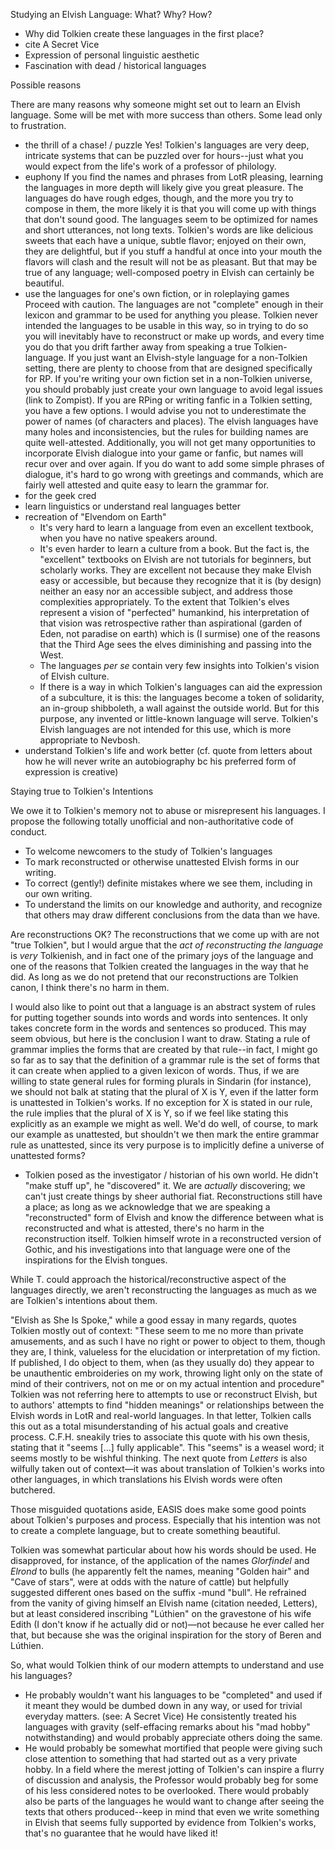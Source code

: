 Studying an Elvish Language: What? Why? How?

- Why did Tolkien create these languages in the first place?
- cite A Secret Vice
- Expression of personal linguistic aesthetic
- Fascination with dead / historical languages

Possible reasons

There are many reasons why someone might set out to learn an Elvish language.
Some will be met with more success than others. Some lead only to frustration.

- the thrill of a chase! / puzzle
  Yes! Tolkien's languages are very deep, intricate systems that can be puzzled over for hours--just what you would expect from the life's work of a professor of philology.
- euphony
  If you find the names and phrases from LotR pleasing, learning the languages in more depth will likely give you great pleasure. The languages do have rough edges, though, and the more you try to compose in them, the more likely it is that you will come up with things that don't sound good. The languages seem to be optimized for names and short utterances, not long texts. Tolkien's words are like delicious sweets that each have a unique, subtle flavor; enjoyed on their own, they are delightful, but if you stuff a handful at once into your mouth the flavors will clash and the result will not be as pleasant. But that may be true of any language; well-composed poetry in Elvish can certainly be beautiful.
- use the languages for one's own fiction, or in roleplaying games
  Proceed with caution. The languages are not "complete" enough in their lexicon and grammar to be used for anything you please. Tolkien never intended the languages to be usable in this way, so in trying to do so you will inevitably have to reconstruct or make up words, and every time you do that you drift farther away from speaking a true Tolkien-language. If you just want an Elvish-style language for a non-Tolkien setting, there are plenty to choose from that are designed specifically for RP. If you're writing your own fiction set in a non-Tolkien universe, you should probably just create your own language to avoid legal issues (link to Zompist). If you are RPing or writing fanfic in a Tolkien setting, you have a few options. I would advise you not to underestimate the power of names (of characters and places). The elvish languages have many holes and inconsistencies, but the rules for building names are quite well-attested. Additionally, you will not get many opportunities to incorporate Elvish dialogue into your game or fanfic, but names will recur over and over again. If you do want to add some simple phrases of dialogue, it's hard to go wrong with greetings and commands, which are fairly well attested and quite easy to learn the grammar for.
- for the geek cred
- learn linguistics or understand real languages better
- recreation of "Elvendom on Earth"
  - It's very hard to learn a language from even an excellent textbook, when you have no native speakers around.
  - It's even harder to learn a culture from a book. But the fact is, the "excellent" textbooks on Elvish are not tutorials for beginners, but scholarly works. They are excellent not because they make Elvish easy or accessible, but because they recognize that it is (by design) neither an easy nor an accessible subject, and address those complexities appropriately. To the extent that Tolkien's elves represent a vision of "perfected" humankind, his interpretation of that vision was retrospective rather than aspirational (garden of Eden, not paradise on earth) which is (I surmise) one of the reasons that the Third Age sees the elves diminishing and passing into the West.
  - The languages _per se_ contain very few insights into Tolkien's vision of Elvish culture.
  - If there is a way in which Tolkien's languages can aid the expression of a subculture, it is this: the languages become a token of solidarity, an in-group shibboleth, a wall against the outside world. But for this purpose, any invented or little-known language will serve. Tolkien's Elvish languages are not intended for this use, which is more appropriate to Nevbosh.
- understand Tolkien's life and work better (cf. quote from letters about how he will never write an autobiography bc his preferred form of expression is creative)

Staying true to Tolkien's Intentions

We owe it to Tolkien's memory not to abuse or misrepresent his languages. I propose the following totally unofficial and non-authoritative code of conduct.

- To welcome newcomers to the study of Tolkien's languages
- To mark reconstructed or otherwise unattested Elvish forms in our writing.
- To correct (gently!) definite mistakes where we see them, including in our own writing.
- To understand the limits on our knowledge and authority, and recognize that others may draw different conclusions from the data than we have.

Are reconstructions OK? The reconstructions that we come up with are not "true Tolkien", but I would argue that the _act of reconstructing the language_ is _very_ Tolkienish, and in fact one of the primary joys of the language and one of the reasons that Tolkien created the languages in the way that he did. As long as we do not pretend that our reconstructions are Tolkien canon, I think there's no harm in them.

I would also like to point out that a language is an abstract system of rules for putting together sounds into words and words into sentences. It only takes concrete form in the words and sentences so produced. This may seem obvious, but here is the conclusion I want to draw. Stating a rule of grammar implies the forms that are created by that rule--in fact, I might go so far as to say that the definition of a grammar rule is the set of forms that it can create when applied to a given lexicon of words. Thus, if we are willing to state general rules for forming plurals in Sindarin (for instance), we should not balk at stating that the plural of X is Y, even if the latter form is unattested in Tolkien's works. If no exception for X is stated in our rule, the rule implies that the plural of X is Y, so if we feel like stating this explicitly as an example we might as well. We'd do well, of course, to mark our example as unattested, but shouldn't we then mark the entire grammar rule as unattested, since its very purpose is to implicitly define a universe of unattested forms?

- Tolkien posed as the investigator / historian of his own world. He didn't "make stuff up", he "discovered" it. We are _actually_ discovering; we can't just create things by sheer authorial fiat. Reconstructions still have a place; as long as we acknowledge that we are speaking a "reconstructed" form of Elvish and know the difference between what is reconstructed and what is attested, there's no harm in the reconstruction itself. Tolkien himself wrote in a reconstructed version of Gothic, and his investigations into that language were one of the inspirations for the Elvish tongues. 

While T. could approach the historical/reconstructive aspect of the languages directly, we aren't reconstructing the languages as much as we are Tolkien's intentions about them.

"Elvish as She Is Spoke," while a good essay in many regards, quotes Tolkien mostly out of context: "These seem to me no more than private
amusements, and as such I have no right or power to object to them,
though they are, I think, valueless for the elucidation or interpretation
of my fiction. If published, I do object to them, when (as they usually
do) they appear to be unauthentic embroideries on my work, throwing
light only on the state of mind of their contrivers, not on me or on
my actual intention and procedure" Tolkien was not referring here to attempts to use or reconstruct Elvish, but to authors' attempts to find "hidden meanings" or relationships between the Elvish words in LotR and real-world languages. In that letter, Tolkien calls this out as a total misunderstanding of his actual goals and creative process. C.F.H. sneakily tries to associate this quote with his own thesis, stating that it "seems [...] fully applicable". This "seems" is a weasel word; it seems mostly to be wishful thinking. The next quote from _Letters_ is also wilfully taken out of context—it was about translation of Tolkien's works into other languages, in which translations his Elvish words were often butchered.

Those misguided quotations aside, EASIS does make some good points about Tolkien's purposes and process. Especially that his intention was not to create a complete language, but to create something beautiful.

Tolkien was somewhat particular about how his words should be used. He disapproved, for instance, of the application of the names _Glorfindel_ and _Elrond_ to bulls (he apparently felt the names, meaning "Golden hair" and "Cave of stars", were at odds with the nature of cattle) but helpfully suggested different ones based on the suffix -mund "bull". He refrained from the vanity of giving himself an Elvish name (citation needed, Letters), but at least considered inscribing "Lúthien" on the gravestone of his wife Edith (I don't know if he actually did or not)—not because he ever called her that, but because she was the original inspiration for the story of Beren and Lúthien.

So, what would Tolkien think of our modern attempts to understand and use his languages?

- He probably wouldn't want his languages to be "completed" and used if it meant they would be dumbed down in any way, or used for trivial everyday matters. (see: A Secret Vice) He consistently treated his languages with gravity (self-effacing remarks about his "mad hobby" notwithstanding) and would probably appreciate others doing the same.
- He would probably be somewhat mortified that people were giving such close attention to something that had started out as a very private hobby. In a field where the merest jotting of Tolkien's can inspire a flurry of discussion and analysis, the Professor would probably beg for some of his less considered notes to be overlooked. There would probably also be parts of the languages he would want to change after seeing the texts that others produced--keep in mind that even we write something in Elvish that seems fully supported by evidence from Tolkien's works, that's no guarantee that he would have liked it!
